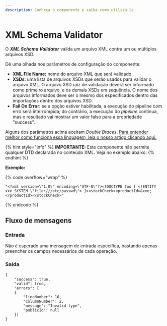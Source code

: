 ```yaml
---
description: Conheça o componente e saiba como utilizá-lo
---
```


# XML Schema Validator

O _**XML Schema Validator**_ valida um arquivo XML contra um ou múltiplos arquivos XSD.

Dê uma olhada nos parâmetros de configuração do componente:

* **XML File Name:** nome do arquivo XML que será validado
* **XSDs**: uma lista de arquivos XSDs que serão usados para validar o arquivo XML. O arquivo XSD raiz de validação deverá ser informado como primeiro arquivo, e os demais XSDs em sequência. O nome dos arquivos informados deve ser o mesmo dos especificados dentro das importações dentro dos arquivos XSD.
* **Fail On Error:** se a opção estiver habilitada, a execução do pipeline com erro será interrompida; do contrário, a execução do _pipeline_ continua, mas o resultado vai mostrar um valor falso para a propriedade "success".

Alguns dos parâmetros acima aceitam _Double Braces_. [Para entender melhor como funciona essa linguagem, leia o nosso artigo clicando aqui.](https://docs.digibee.com/documentation/v/pt-br/build/double-braces)

{% hint style="info" %}
**IMPORTANTE:** Este componente não permite qualquer DTD declarada no conteúdo XML. Veja no exemplo abaixo:
{% endhint %}

**Exemplo:**

{% code overflow="wrap" %}
```
"<?xml version=\"1.0\" encoding=\"UTF-8\"?><!DOCTYPE foo [ <!ENTITY xxe SYSTEM \"file:///etc/passwd\"> ]><stockCheck><productId>&xxe;</productId></stockCheck>"
```
{% endcode %}

## **Fluxo de mensagens** <a href="#h_6393de0970" id="h_6393de0970"></a>

### **Entrada** <a href="#h_a16192b0f3" id="h_a16192b0f3"></a>

Não é esperado uma mensagem de entrada específica, bastando apenas preencher os campos necessários de cada operação.

### **Saída** <a href="#h_843055361c" id="h_843055361c"></a>

```
{
    "success": true,
    "valid": true,
    "errors": [
    {
        "lineNumber": 10,
        "columnNumber": 2,
        "message": "Invalid type",
        "publicId": null
    }]
}

```
